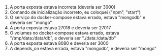 1. A porta exposta estava incorreta (deveria ser 3000) 
2. Comando de inicialização incorreto, eu coloquei ("npm", "start")
3. O serviço do docker-compose estava errado, estava "mongodb" e deveria ser "mongo"
4. A porta exposta estava 27018 e deveria ser 27017
5. O volumes no docker-compose estava errado, estava "/tmp/data:/data/db", e deveria ser "./data:/data/db"
6. A porta exposta estava 8080 e deveria ser 3000
7. A depends_on estava errada, estava "mongodb", e deveria ser "mongo"
